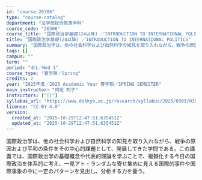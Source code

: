 ```yaml
---
id: "course:26306"
type: "course-catalog"
department: "法学部総合政策学科"
course_code: "26306"
course_title: "国際政治学基礎(24以降) ／INTRODUCTION TO INTERNATIONAL POLITICS"
title: "国際政治学基礎(24以降) ／INTRODUCTION TO INTERNATIONAL POLITICS"
summary: "国際政治学は、他の社会科学および自然科学の知見を取り入れながら、戦争の原因および平和の条件をその中心的課題として、発展してきた学問である。この講義では、国際政治学の基礎概念や代表的理論を学ぶことで、複雑化する今日の国際政治を体系的に考え、一…"
tags: []
campus: ""
term: ""
period: "水1／Wed 1"
course_type: "春学期／Spring"
credits: 2
year: "2025年度／2025 Academic Year 春学期／SPRING SEMESTER"
main_instructor: "岡垣 知子"
instructors: ["[]"]
syllabus_url: "https://www.dokkyo.ac.jp/research/syllabus/2025/0303/0303_26306_ja_JP.html"
license: "CC-BY-4.0"
version:
  created_at: "2025-10-29T12:47:51.635451Z"
  updated_at: "2025-10-29T12:47:51.635451Z"
---
```

国際政治学は、他の社会科学および自然科学の知見を取り入れながら、戦争の原因および平和の条件をその中心的課題として、発展してきた学問である。この講義では、国際政治学の基礎概念や代表的理論を学ぶことで、複雑化する今日の国際政治を体系的に考え、一見アト・ランダムな寄せ集めに見える国際的事件や国際事象の中に一定のパターンを見出し、分析する力を養う。
